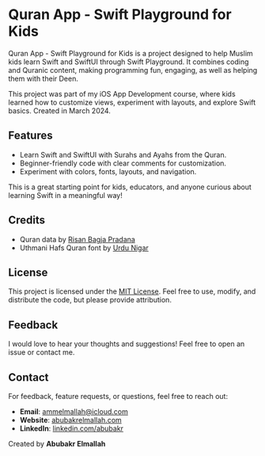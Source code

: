 # Quran App - Swift Playground for Kids

Quran App - Swift Playground for Kids is a project designed to help Muslim kids learn Swift and SwiftUI through Swift Playground. It combines coding and Quranic content, making programming fun, engaging, as well as helping them with their Deen.

This project was part of my iOS App Development course, where kids learned how to customize views, experiment with layouts, and explore Swift basics. Created in March 2024.

## Features
- Learn Swift and SwiftUI with Surahs and Ayahs from the Quran.
- Beginner-friendly code with clear comments for customization.
- Experiment with colors, fonts, layouts, and navigation.

This is a great starting point for kids, educators, and anyone curious about learning Swift in a meaningful way!

## Credits

- Quran data by [Risan Bagja Pradana](https://github.com/risan/quran-json)
- Uthmani Hafs Quran font by [Urdu Nigar](https://urdunigaar.com/download/hafs-quran-ttf-font/)

## License

This project is licensed under the [MIT License](LICENSE). Feel free to use, modify, and distribute the code, but please provide attribution.

## Feedback

I would love to hear your thoughts and suggestions! Feel free to open an issue or contact me.

## Contact

For feedback, feature requests, or questions, feel free to reach out:
- **Email**: ammelmallah@icloud.com
- **Website**: [abubakrelmallah.com](https://abubakrelmallah.com/)
- **LinkedIn**: [linkedin.com/abubakr](https://www.linkedin.com/in/abubakr-elmallah-416a0b273/)

Created by **Abubakr Elmallah**
